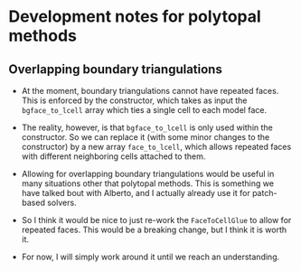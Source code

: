 
# Development notes for polytopal methods

## Overlapping boundary triangulations

- At the moment, boundary triangulations cannot have repeated faces. This is enforced by the constructor, which takes as input the `bgface_to_lcell` array which ties a single cell to each model face.

- The reality, however, is that `bgface_to_lcell` is only used within the constructor. So we can replace it (with some minor changes to the constructor) by a new array `face_to_lcell`, which allows repeated faces with different neighboring cells attached to them.

- Allowing for overlapping boundary triangulations would be useful in many situations other that polytopal methods. This is something we have talked bout with Alberto, and I actually already use it for patch-based solvers.

- So I think it would be nice to just re-work the `FaceToCellGlue` to allow for repeated faces. This would be a breaking change, but I think it is worth it.

- For now, I will simply work around it until we reach an understanding.
